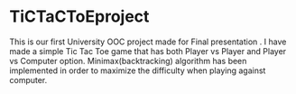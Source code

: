 # TiCTaCToEproject
This is our first University OOC project made for Final presentation . I have made a simple Tic Tac Toe game that has both Player vs Player and Player vs Computer option. Minimax(backtracking) algorithm has been implemented in order to maximize the difficulty when playing against computer.
